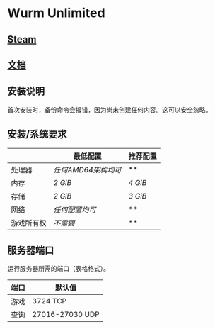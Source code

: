 # Wurm Unlimited

## [Steam](https://store.steampowered.com/app/366220/Wurm_Unlimited/)

## [文档](https://www.wurmpedia.com/index.php/Server_administration_(Wurm_Unlimited))

## 安装说明

<!--如果用户需要获取任何密钥或其他项目来运行/使用服务器，请注明-->
首次安装时，备份命令会报错，因为尚未创建任何内容。这可以安全忽略。

## 安装/系统要求
<!--进行更改以反映服务器的最低/推荐硬件规格-->
|  | 最低配置 | 推荐配置 |
|---------|---------|---------|
| 处理器 | *任何AMD64架构均可* | ** |
| 内存 | *2 GiB* | *4 GiB* |
| 存储 | *2 GiB* | *3 GiB* |
| 网络 | *任何配置均可* | ** |
| 游戏所有权 | *不需要* | ** |

## 服务器端口

运行服务器所需的端口（表格格式）。

| 端口    | 默认值 |
|---------|---------|
| 游戏    | 3724 TCP   |
| 查询    | 27016-27030 UDP   | 